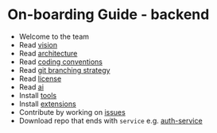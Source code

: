 # On-boarding Guide - backend

- Welcome to the team
- Read [vision](../../welcome.md)
- Read [architecture](../../../architecture/design/hla.md)
- Read [coding conventions](../../../architecture/conventions/welcome.md)
- Read [git branching strategy](../../../process/git/welcome.md)
- Read [license](../../../process/license/welcome.md)
- Read [ai](../ai/welcome.md)
- Install [tools](../../practices/tools.md)
- Install [extensions](../../practices/extensions.md)
- Contribute by working on [issues](https://github.com/orgs/zawjen/projects/8)
- Download repo that ends with `service` e.g. [auth-service](https://github.com/zawjen/auth-service)